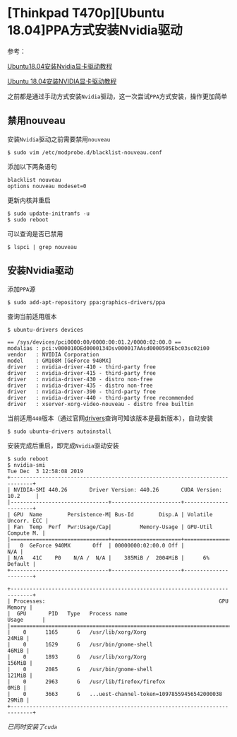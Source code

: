 
# [Thinkpad T470p][Ubuntu 18.04]PPA方式安装Nvidia驱动

参考：

[Ubuntu18.04安装Nvidia显卡驱动教程](https://blog.csdn.net/weixin_43820996/article/details/100676292)

[Ubuntu 18.04安装NVIDIA显卡驱动教程](https://www.linuxidc.com/Linux/2019-02/157170.htm)

之前都是通过手动方式安装`Nvidia`驱动，这一次尝试`PPA`方式安装，操作更加简单

## 禁用nouveau

安装`Nvidia`驱动之前需要禁用`nouveau`

```
$ sudo vim /etc/modprobe.d/blacklist-nouveau.conf
```

添加以下两条语句

```
blacklist nouveau
options nouveau modeset=0
```

更新内核并重启

```
$ sudo update-initramfs -u
$ sudo reboot
```

可以查询是否已禁用

```
$ lspci | grep nouveau
```

## 安装Nvidia驱动

添加`PPA`源

```
$ sudo add-apt-repository ppa:graphics-drivers/ppa
```

查询当前适用版本

```
$ ubuntu-drivers devices

== /sys/devices/pci0000:00/0000:00:01.2/0000:02:00.0 ==
modalias : pci:v000010DEd0000134Dsv000017AAsd0000505Ebc03sc02i00
vendor   : NVIDIA Corporation
model    : GM108M [GeForce 940MX]
driver   : nvidia-driver-410 - third-party free
driver   : nvidia-driver-415 - third-party free
driver   : nvidia-driver-430 - distro non-free
driver   : nvidia-driver-435 - distro non-free
driver   : nvidia-driver-390 - third-party free
driver   : nvidia-driver-440 - third-party free recommended
driver   : xserver-xorg-video-nouveau - distro free builtin
```

当前适用`440`版本（通过官网[drivers](https://www.geforce.cn/drivers)查询可知该版本是最新版本），自动安装

```
$ sudo ubuntu-drivers autoinstall
```

安装完成后重启，即完成`Nvidia`驱动安装

```
$ sudo reboot
$ nvidia-smi 
Tue Dec  3 12:58:08 2019       
+-----------------------------------------------------------------------------+
| NVIDIA-SMI 440.26       Driver Version: 440.26       CUDA Version: 10.2     |
|-------------------------------+----------------------+----------------------+
| GPU  Name        Persistence-M| Bus-Id        Disp.A | Volatile Uncorr. ECC |
| Fan  Temp  Perf  Pwr:Usage/Cap|         Memory-Usage | GPU-Util  Compute M. |
|===============================+======================+======================|
|   0  GeForce 940MX       Off  | 00000000:02:00.0 Off |                  N/A |
| N/A   41C    P0    N/A /  N/A |    385MiB /  2004MiB |      6%      Default |
+-------------------------------+----------------------+----------------------+
                                                                               
+-----------------------------------------------------------------------------+
| Processes:                                                       GPU Memory |
|  GPU       PID   Type   Process name                             Usage      |
|=============================================================================|
|    0      1165      G   /usr/lib/xorg/Xorg                            24MiB |
|    0      1629      G   /usr/bin/gnome-shell                          46MiB |
|    0      1893      G   /usr/lib/xorg/Xorg                           156MiB |
|    0      2085      G   /usr/bin/gnome-shell                         121MiB |
|    0      2963      G   /usr/lib/firefox/firefox                       0MiB |
|    0      3663      G   ...uest-channel-token=10978559456542000038    29MiB |
+-----------------------------------------------------------------------------+
```

*已同时安装了`cuda`*
